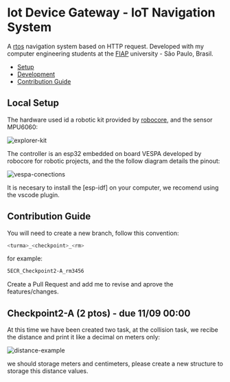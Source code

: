 # Iot Device Gateway - IoT  Navigation System
A [rtos]() navigation system based on HTTP request. Developed with my computer engineering students at the [FIAP]() university - São Paulo, Brasil.

- [Setup](#local-setup)
- [Development](#development)
- [Contribution Guide](#contribution-guide)


## Local Setup

The hardware used id a robotic kit provided by [robocore](), and the sensor MPU6060:

![explorer-kit](https://www.robocore.net/upload/tutoriais/345_header_H.jpg)

The controller is an esp32 embedded on board VESPA developed by robocore for robotic projects, and the the follow diagram details the  pinout:

![vespa-conections](https://s3-sa-east-1.amazonaws.com/robocore-lojavirtual/1439/vespa_esquematica-01.jpg)

It is necesary to install the [esp-idf] on your computer, we recomend using the vscode plugin.

## Contribution Guide

You will need to create a new branch, follow this convention:

```bash
<turma>_<checkpoint>_<rm>
```
for example:

```bash
5ECR_Checkpoint2-A_rm3456
```

Create a Pull Request and add me to revise and aprove the features/changes.

## Checkpoint2-A (2 ptos) - due 11/09 00:00

At this time we have been created two task, at the collision task, we recibe the distance and print it like a decimal on meters only:

![distance-example](https://drive.google.com/file/d/1bdrUqq8ZABwk_B0XuDA11Y6nwHBAHkGe/view?usp=sharing)

we should storage meters and centimeters, please create a new structure to storage this distance values.




